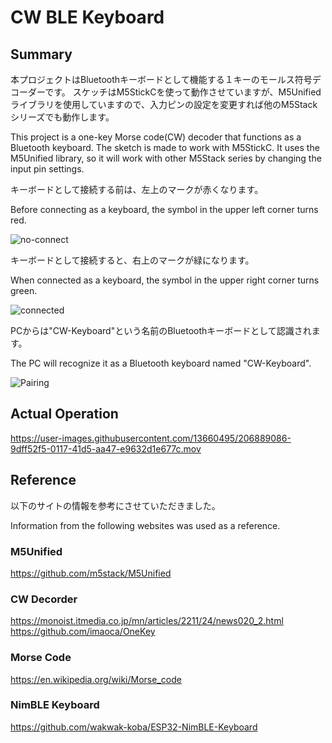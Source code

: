# CW BLE Keyboard

## Summary

本プロジェクトはBluetoothキーボードとして機能する１キーのモールス符号デコーダーです。
スケッチはM5StickCを使って動作させていますが、M5Unifiedライブラリを使用していますので、入力ピンの設定を変更すれば他のM5Stackシリーズでも動作します。

This project is a one-key Morse code(CW) decoder that functions as a Bluetooth keyboard.
The sketch is made to work with M5StickC. It uses the M5Unified library, so it will work with other M5Stack series by changing the input pin settings.

キーボードとして接続する前は、左上のマークが赤くなります。

Before connecting as a keyboard, the symbol in the upper left corner turns red.

![no-connect](https://user-images.githubusercontent.com/13660495/206889213-c73abf8c-c0b1-4310-a6d9-9d3fbc643325.jpg)

キーボードとして接続すると、右上のマークが緑になります。

When connected as a keyboard, the symbol in the upper right corner turns green.

![connected](https://user-images.githubusercontent.com/13660495/206889583-3d1ca39f-69c7-4e30-8aa4-d7930b1f6a67.jpg)

PCからは"CW-Keyboard"という名前のBluetoothキーボードとして認識されます。

The PC will recognize it as a Bluetooth keyboard named "CW-Keyboard".

![Pairing](https://user-images.githubusercontent.com/13660495/206889008-5ec49743-a46a-4575-bf12-8d215be76d71.png)

## Actual Operation

https://user-images.githubusercontent.com/13660495/206889086-9dff52f5-0117-41d5-aa47-e9632d1e677c.mov

## Reference

以下のサイトの情報を参考にさせていただきました。

Information from the following websites was used as a reference.

### M5Unified
https://github.com/m5stack/M5Unified 

### CW Decorder
https://monoist.itmedia.co.jp/mn/articles/2211/24/news020_2.html
https://github.com/imaoca/OneKey

### Morse Code
https://en.wikipedia.org/wiki/Morse_code

### NimBLE Keyboard
https://github.com/wakwak-koba/ESP32-NimBLE-Keyboard
